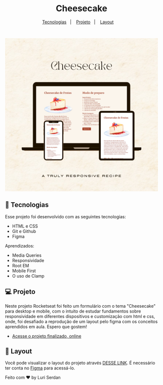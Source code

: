 <h1 align="center"> Cheesecake </h1>



<p align="center">
  <a href="#-tecnologias">Tecnologias</a>&nbsp;&nbsp;&nbsp;|&nbsp;&nbsp;&nbsp;
  <a href="#-projeto">Projeto</a>&nbsp;&nbsp;&nbsp;|&nbsp;&nbsp;&nbsp;
  <a href="#-layout">Layout</a>&nbsp;&nbsp;&nbsp;&nbsp;&nbsp;&nbsp;
</p>

<br>

<p align="center">
  <img src="./assets/Chee.png" alt="Descrição da imagem">
</p>

## 🚀 Tecnologias

Esse projeto foi desenvolvido com as seguintes tecnologias:

- HTML e CSS
- Git e Github
- Figma

Aprendizados:
- Media Queries
- Responsividade
- Root EM
- Mobile First
- O uso de Clamp

## 💻 Projeto

Neste projeto Rocketseat foi feito um formulário com o tema "Cheesecake" para desktop e mobile, com o intuito de estudar fundamentos sobre responsividade em diferentes dispositivos e customização com html e css, onde, foi desafiado a reprodução de um layout pelo figma com os conceitos aprendidos em aula. Espero que gostem!

- [Acesse o projeto finalizado, online](https://luriserdan.github.io/Cheesecake/)

## 🔖 Layout

Você pode visualizar o layout do projeto através [DESSE LINK](https://www.figma.com/community/file/1256354643188696521). É necessário ter conta no [Figma](https://figma.com) para acessá-lo.


Feito com ♥ by Luri Serdan
